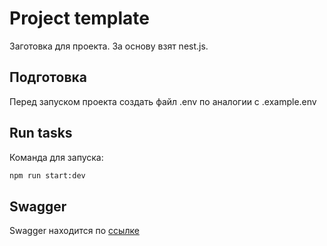 # Project template

Заготовка для проекта. За основу взят nest.js.

## Подготовка

Перед запуском проекта создать файл .env по аналогии с .example.env

## Run tasks

Команда для запуска:

```sh
npm run start:dev
```

## Swagger

Swagger находится по [ссылке](http://localhost:3000/swagger)
